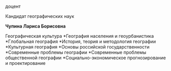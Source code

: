 доцент

Кандидат географических наук

**Чупина Лариса Борисовна**

Географическая культура
	*География населения и геоурбанистика
	*Глобальная география
	*История, теория и методология географии
	*Культурная география
	*Основы российской государственности
	*Современные проблемы географии
	*Современные проблемы общественной географии
	*Социально-экономическое прогнозирование и проектирование